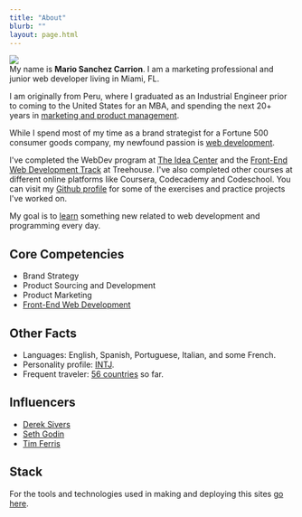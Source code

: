 ```yaml
---
title: "About"
blurb: ""
layout: page.html
---
```


<img src="/img/mscwebdev.JPG" class="profile small"><br>
My name is **Mario Sanchez Carrion**. I am a marketing professional and junior web developer living in Miami, FL. 

I am originally from Peru, where I graduated as an Industrial Engineer prior to coming to the United States for an MBA, and spending the next 20+ years in [marketing and product management](https://www.linkedin.com/in/mariobox/).

While I spend most of my time as a brand strategist for a Fortune 500 consumer goods company, my newfound passion is [web development](../skills). 

I've completed the WebDev program at [The Idea Center](http://theideacenter.co ) and the [Front-End Web Development Track](https://teamtreehouse.com/tracks/front-end-web-development) at Treehouse. I've also completed other courses at different online platforms like Coursera, Codecademy and Codeschool. You can visit my [Github profile](https://github.com/mariobox) for some of the exercises and practice projects I've worked on.

My goal is to [learn](../skills) something new related to web development and programming every day.

## Core Competencies 

* Brand Strategy
* Product Sourcing and Development
* Product Marketing
* [Front-End Web Development](../skills)

## Other Facts

* Languages: English, Spanish, Portuguese, Italian, and some French.
* Personality profile: [INTJ](http://mariosanchez.org/images/INTJ.PNG).
* Frequent traveler: [56 countries](https://github.com/mariobox/mariosanchez.org-hugo/blob/master/photos) so far.

## Influencers

* [Derek Sivers](http://sivers.org)
* [Seth Godin](http://sethgodin.typepad.com)
* [Tim Ferris](http://fourhourworkweek.com)

## Stack

For the tools and technologies used in making and deploying this sites [go here](../stack).
